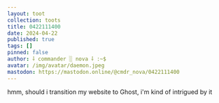 ```yaml
---
layout: toot
collection: toots
title: 0422111400
date: 2024-04-22
published: true
tags: []
pinned: false
author: ⸸ commander ░ nova ⸸ :~$
avatar: /img/avatar/daemon.jpeg
mastodon: https://mastodon.online/@cmdr_nova/0422111400
---
```


hmm, should i transition my website to Ghost, i'm kind of intrigued by it
